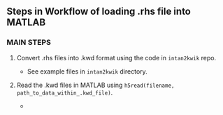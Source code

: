 ## Steps in Workflow of loading .rhs file into MATLAB

### **MAIN STEPS**
  1. Convert .rhs files into .kwd format using the code in ``intan2kwik`` repo.

        - See example files in ``intan2kwik`` directory.

  2. Read the .kwd files in MATLAB using ``h5read(filename, path_to_data_within_.kwd_file)``.

        - 

